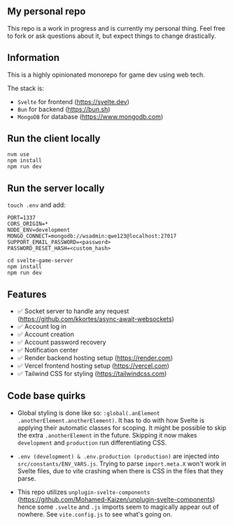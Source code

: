 ## My personal repo

This repo is a work in progress and is currently my personal thing. Feel free to fork or ask questions about it, but expect things to change drastically.

## Information

This is a highly opinionated monorepo for game dev using web tech.

The stack is:

- `Svelte` for frontend (https://svelte.dev)
- `Bun` for backend (https://bun.sh)
- `MongoDB` for database (https://www.mongodb.com)

## Run the client locally

```
nvm use
npm install
npm run dev
```

## Run the server locally

`touch .env` and add:

```
PORT=1337
CORS_ORIGIN=*
NODE_ENV=development
MONGO_CONNECT=mongodb://wsadmin:qwe123@localhost:27017
SUPPORT_EMAIL_PASSWORD=<password>
PASSWORD_RESET_HASH=<custom_hash>
```

```
cd svelte-game-server
npm install
npm run dev
```

## Features

- ✅ Socket server to handle any request (https://github.com/kkortes/async-await-websockets)
- ✅ Account log in
- ✅ Account creation
- ✅ Account password recovery
- ✅ Notification center
- ✅ Render backend hosting setup (https://render.com)
- ✅ Vercel frontend hosting setup (https://vercel.com)
- ✅ Tailwind CSS for styling (https://tailwindcss.com)

## Code base quirks

- Global styling is done like so: `:global(.anElement .anotherElement.anotherElement)`. It has to do with how Svelte is applying their automatic classes for scoping. It might be possible to skip the extra `.anotherElement` in the future. Skipping it now makes `development` and `production` run differentiating CSS.

- `.env (development) & .env.production (production)` are injected into `src/constants/ENV_VARS.js`. Trying to parse `import.meta.X` won't work in Svelte files, due to vite crashing when there is CSS in the files that they parse.

- This repo utilizes `unplugin-svelte-components` (https://github.com/Mohamed-Kaizen/unplugin-svelte-components) hence some `.svelte` and `.js` imports seem to magically appear out of nowhere. See `vite.config.js` to see what's going on.
